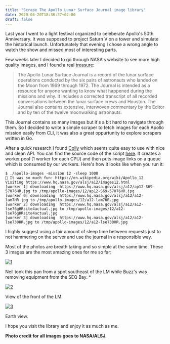 ```yaml
---
title: "Scrape The Apollo Lunar Surface Journal image library"
date: 2020-06-20T18:36:37+02:00
draft: false
---
```



Last year I went to a light festival organized to celeberate Apollo's 50th Anniversary. It was supposed to project Saturn V on a tower and simulate the historical launch. Unfortunately that evening I chose a wrong angle to watch the show and missed most of interesting parts. 

Few weeks later I decided to go through NASA's website to see more high quality images, and I found a real [treasure](https://www.hq.nasa.gov/alsj/):


> The Apollo Lunar Surface Journal is a record of the lunar surface operations conducted by the six pairs of astronauts who landed on the Moon from 1969 through 1972. The Journal is intended as a resource for anyone wanting to know what happened during the missions and why. It includes a corrected transcript of all recorded conversations between the lunar surface crews and Houston. The Journal also contains extensive, interwoven commentary by the Editor and by ten of the twelve moonwalking astronauts.


This Journal contains so many images but it's a bit hard to navigate through them. So I decided to write a simple scraper to fetch images for each Apollo mission easily from CLI, it was also a great oppurtunity to explore scrapers written in Go.

After a quick research I found [Colly](https://github.com/gocolly/colly) which seems quite easy to use with nice and clean API. You can find the source code of the script [here](http://github.com/goolila/apollo-images). It creates a worker pool (1 worker for each CPU) and then puts image links on a queue which is consumed by our workers. Here's how it looks like when you run it:

```
$ ./apollo-images -mission 12 -sleep 1000
🚀 It was so much fun: https://en.wikipedia.org/wiki/Apollo_12
Visiting https://www.hq.nasa.gov/alsj/a12/images12.html
[worker 1] downloading  https://www.hq.nasa.gov/alsj/a12/ap12-S69-57076HR.jpg to /tmp/apollo-images/12/ap12-S69-57076HR.jpg
[worker 0] downloading  https://www.hq.nasa.gov/alsj/a12/a12-lam7HR.jpg to /tmp/apollo-images/12/a12-lam7HR.jpg
[worker 2] downloading  https://www.hq.nasa.gov/alsj/a12/a12-lse76gHRsite4actual.jpg to /tmp/apollo-images/12/a12-lse76gHRsite4actual.jpg
[worker 3] downloading  https://www.hq.nasa.gov/alsj/a12/a12-lse730HR.jpg to /tmp/apollo-images/12/a12-lse730HR.jpg
```

I highly suggest using a fair amount of sleep time between requests just to not hammering on the server and use the journal in a responsible way.

Most of the photos are breath taking and so simple at the same time. These 3 images are the most amazing ones for me so far:


[![1](/img/blog/scrape-apollo-lunar-surface-journal/a11pan1105549HR.jpg#tunecover)](/img/blog/scrape-apollo-lunar-surface-journal/a11pan1105549HR.jpg)

Neil took this pan from a spot southeast of the LM while Buzz's was removing equipment from the SEQ Bay. *

[![2](/img/blog/scrape-apollo-lunar-surface-journal/AS11-44-6586HR.jpg#tunecover)](/img/blog/scrape-apollo-lunar-surface-journal/AS11-44-6586HR.jpg)

View of the front of the LM.

[![3](/img/blog/scrape-apollo-lunar-surface-journal/AS11-36-5334.jpg#tunecover)](/img/blog/scrape-apollo-lunar-surface-journal/AS11-36-5334.jpg)

Earth view. 

I hope you visit the library and enjoy it as much as me.

**Photo credit for all images goes to NASA/ALSJ.**